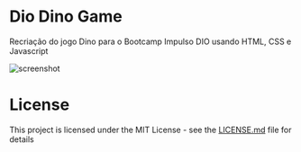 # Dio Dino Game 
Recriação do jogo Dino para o Bootcamp Impulso DIO usando HTML, CSS e Javascript

![screenshot](example.png?raw=true "screenshot")

# License
This project is licensed under the MIT License - see the [LICENSE.md](LICENSE.md) file for details
